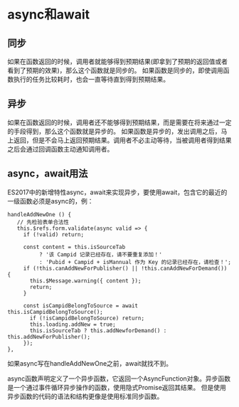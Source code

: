 # async和await
## 同步
如果在函数返回的时候，调用者就能够得到预期结果(即拿到了预期的返回值或者看到了预期的效果)，那么这个函数就是同步的。
如果函数是同步的，即使调用函数执行的任务比较耗时，也会一直等待直到得到预期结果。

## 异步
如果在函数返回的时候，调用者还不能够得到预期结果，而是需要在将来通过一定的手段得到，那么这个函数就是异步的。
如果函数是异步的，发出调用之后，马上返回，但是不会马上返回预期结果。调用者不必主动等待，当被调用者得到结果之后会通过回调函数主动通知调用者。

## async，await用法
ES2017中的新增特性async，await来实现异步，要使用await，包含它的最近的一级函数必须是async的，例：
```
handleAddNewOne () {
   // 先检验表单合法性
   this.$refs.form.validate(async valid => {
     if (!valid) return;

     const content = this.isSourceTab
          ? '该 Campid 记录已经存在，请不要重复添加！'
          : 'Pubid + Campid + isMannual 作为 Key 的记录已经存在，请检查！';
     if (!this.canAddNewForPublisher() || !this.canAddNewForDemand()) {
       this.$Message.warning({ content });
       return;
     }

     const isCampidBelongToSource = await this.isCampidBelongToSource();
       if (!isCampidBelongToSource) return;
       this.loading.addNew = true;
       this.isSourceTab ? this.addNewforDemand() : this.addNewForPublisher();
     });
},
```
如果async写在handleAddNewOne之前，await就找不到。

async函数声明定义了一个异步函数，它返回一个AsyncFunction对象。异步函数是一个通过事件循环异步操作的函数，使用隐式Promise返回其结果。
但是使用异步函数的代码的语法和结构更像是使用标准同步函数。


